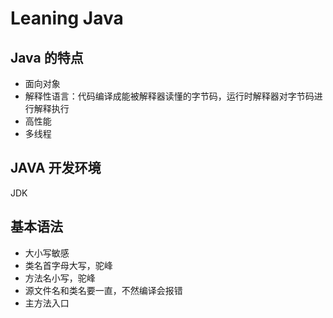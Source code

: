 # Leaning Java

## Java 的特点
- 面向对象
- 解释性语言：代码编译成能被解释器读懂的字节码，运行时解释器对字节码进行解释执行
- 高性能
- 多线程

## JAVA 开发环境
JDK

## 基本语法

- 大小写敏感
- 类名首字母大写，驼峰
- 方法名小写，驼峰
- 源文件名和类名要一直，不然编译会报错
- 主方法入口


